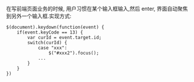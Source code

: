在写前端页面业务的时候, 用户习惯在某个输入框输入,然后 enter, 界面自动聚焦到另外一个输入框.实现方式:

	$(document).keydown(function(event) {
		if(event.keyCode == 13) {
			var curId = event.target.id;
			switch(curId) {
				case "xxx":
					$("#xxx2").focus();
				...
			}
		}
	})